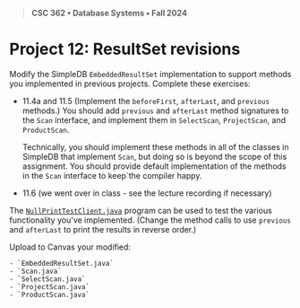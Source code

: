 > **CSC 362 • Database Systems • Fall 2024**
# Project 12: ResultSet revisions 

Modify the SimpleDB `EmbeddedResultSet` implementation to support methods you  implemented in previous projects. Complete these exercises:

- 11.4a and 11.5 (Implement the `beforeFirst`, `afterLast`, and `previous` methods.) You should add `previous` and `afterLast` method signatures to the `Scan` interface, and implement them in `SelectScan`,
`ProjectScan`, and `ProductScan`.

    Technically, you should implement these methods in all of the classes in SimpleDB that implement `Scan`, but doing so is beyond the scope of this assignment. You should provide default implementation of the methods in the `Scan` interface to keep`the compiler happy.

- 11.6 (we went over in class - see the lecture recording if necessary)

The [`NullPrintTestClient.java`](./NullPrintTestClient.java) program can be used to test the various functionality you've implemented. (Change the method calls to use `previous` and `afterLast` to print the results in reverse order.)

Upload to Canvas your modified:

    - `EmbeddedResultSet.java`
    - `Scan.java`
    - `SelectScan.java`
    - `ProjectScan.java`
    - `ProductScan.java`
